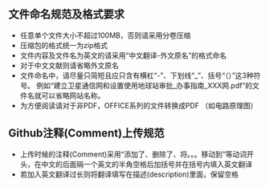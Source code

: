 ## 文件命名规范及格式要求
  + 任意单个文件大小不超过100MB，否则请采用分卷压缩
  + 压缩包的格式统一为zip格式
  + 文件内容及文件名为英文的请采用“中文翻译-外文原名”的格式命名
  + 对于中文文献则请省略外文原名
  + 文件命名中，请尽量只简短且应只含有横杠“-”、下划线“_”、括号“（）”这3种符号。 例如“建立卫星通信网和设置使用地球站审批_办事指南_XXX网.pdf”的文件名就可以省略网站名称。
  + 为方便阅读请对于非PDF，OFFICE系列的文件转换成PDF （如电路原理图）

## Github注释(Comment)上传规范
  + 上传时候的注释(Comment)采用“添加了、删除了、将。。。移动到”等动词开头，在中文的后面隔一个英文的半角空格后加括号并在括号内填入英文翻译
  + 若加入英文翻译过长则将翻译填写在描述(description)里面，保留空格

